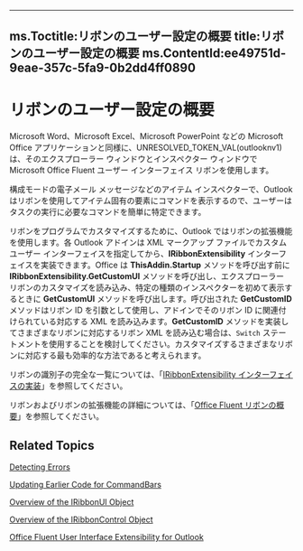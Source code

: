 

---
ms.Toctitle:リボンのユーザー設定の概要
title:リボンのユーザー設定の概要
ms.ContentId:ee49751d-9eae-357c-5fa9-0b2dd4ff0890
---
# リボンのユーザー設定の概要




Microsoft Word、Microsoft Excel、Microsoft PowerPoint などの Microsoft Office アプリケーションと同様に、UNRESOLVED_TOKEN_VAL(outlooknv1) は、そのエクスプローラー ウィンドウとインスペクター ウィンドウで Microsoft Office Fluent ユーザー インターフェイス リボンを使用します。

構成モードの電子メール メッセージなどのアイテム インスペクターで、Outlook はリボンを使用してアイテム固有の要素にコマンドを表示するので、ユーザーはタスクの実行に必要なコマンドを簡単に特定できます。



リボンをプログラムでカスタマイズするために、Outlook ではリボンの拡張機能を使用します。各 Outlook アドインは XML マークアップ ファイルでカスタム ユーザー インターフェイスを指定してから、**IRibbonExtensibility** インターフェイスを実装できます。Office は **ThisAddin.Startup** メソッドを呼び出す前に **IRibbonExtensibility.GetCustomUI** メソッドを呼び出し、エクスプローラー リボンのカスタマイズを読み込み、特定の種類のインスペクターを初めて表示するときに **GetCustomUI** メソッドを呼び出します。呼び出された **GetCustomID** メソッドはリボン ID を引数として使用し、アドインでそのリボン ID に関連付けられている対応する XML を読み込みます。**GetCustomID** メソッドを実装してさまざまなリボンに対応するリボン XML を読み込む場合は、`Switch` ステートメントを使用することを検討してください。カスタマイズするさまざまなリボンに対応する最も効率的な方法であると考えられます。



リボンの識別子の完全な一覧については、「[IRibbonExtensibility インターフェイスの実装](ad798afe-b3a9-4d03-86b3-b1226d9b55c8.md)」を参照してください。



リボンおよびリボンの拡張機能の詳細については、「[Office Fluent リボンの概要](773c202c-f5f9-c4f6-f833-0dd56eb21a8f.md)」を参照してください。 

## Related Topics

[Detecting Errors](73778714-906c-a57a-00d8-6450bfc9a6d9.md)

[Updating Earlier Code for CommandBars](58bc6957-fa1e-72ac-1836-a2a411e089c2.md)

[Overview of the IRibbonUI Object](ef273431-550f-4ff6-b964-79d05b09bea5.md)

[Overview of the IRibbonControl Object](32a0ae0b-26d9-673b-d609-b86696538435.md)

[Office Fluent User Interface Extensibility for Outlook](8496c52e-1f9d-16ef-2fd8-c1bca1a96816.md)




